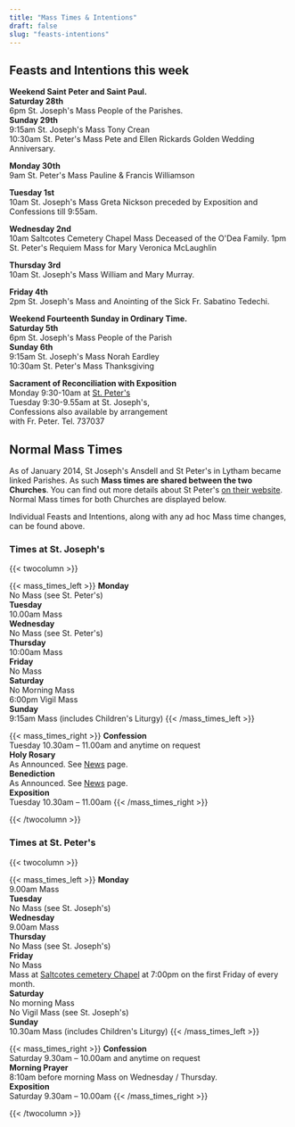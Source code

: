 ```yaml
---
title: "Mass Times & Intentions"
draft: false
slug: "feasts-intentions"
---
```


## Feasts and Intentions this week  

**Weekend Saint Peter and Saint Paul.**  
**Saturday 28th**  
6pm St. Joseph's Mass People of the Parishes.  
**Sunday 29th**  
9:15am St. Joseph's Mass Tony Crean  
10:30am St. Peter's Mass Pete and Ellen Rickards Golden Wedding Anniversary. 

**Monday 30th**  
9am St. Peter's Mass Pauline & Francis Williamson  

**Tuesday 1st**  
10am St. Joseph's Mass Greta Nickson preceded by Exposition and Confessions till 9:55am. 

**Wednesday 2nd**  
10am Saltcotes Cemetery Chapel Mass Deceased of the O'Dea Family. 
1pm St. Peter's Requiem Mass for Mary Veronica McLaughlin  

**Thursday 3rd**  
10am St. Joseph's Mass William and Mary Murray.  

**Friday 4th**  
2pm St. Joseph's Mass and Anointing of the Sick Fr. Sabatino Tedechi.  

**Weekend Fourteenth Sunday in Ordinary Time.**  
**Saturday 5th**  
6pm St. Joseph's Mass People of the Parish  
**Sunday 6th**  
9:15am St. Joseph's Mass Norah Eardley  
10:30am St. Peter's Mass Thanksgiving  

**Sacrament of Reconciliation with Exposition**  
Monday 9:30-10am at [St. Peter's](https://www.stpeterslytham.co.uk/)  
Tuesday 9:30-9.55am at St. Joseph's,  
Confessions also available by arrangement  
with Fr. Peter. Tel. 737037

## Normal Mass Times

As of January 2014, St Joseph's Ansdell and St Peter's in Lytham became linked Parishes. As such **Mass times are shared between the two Churches**. You can find out more details about St Peter's [on their website](https://www.stpeterslytham.co.uk/). Normal Mass times for both Churches are displayed below.

Individual Feasts and Intentions, along with any ad hoc Mass time changes, can be found above.

### Times at St. Joseph's

{{< twocolumn >}}

{{< mass_times_left >}}
**Monday**  
No Mass (see St. Peter's)  
**Tuesday**  
10.00am Mass  
**Wednesday**  
No Mass (see St. Peter's)  
**Thursday**  
10:00am Mass  
**Friday**  
No Mass  
**Saturday**  
No Morning Mass  
6:00pm Vigil Mass  
**Sunday**  
9:15am Mass (includes Children's Liturgy)
{{< /mass_times_left >}}

{{< mass_times_right >}}
**Confession**  
Tuesday 10.30am – 11.00am and anytime on request  
**Holy Rosary**  
As Announced. See [News](/news) page.  
**Benediction**  
As Announced. See [News](/news) page.  
**Exposition**  
Tuesday 10.30am – 11.00am
{{< /mass_times_right >}}

{{< /twocolumn >}}

### Times at St. Peter's

{{< twocolumn >}}

{{< mass_times_left >}}
**Monday**  
9.00am Mass  
**Tuesday**  
No Mass (see St. Joseph's)  
**Wednesday**  
9.00am Mass  
**Thursday**  
No Mass (see St. Joseph's)  
**Friday**  
No Mass  
Mass at [Saltcotes cemetery Chapel](https://goo.gl/maps/McT83) at 7:00pm on the first Friday of every month.  
**Saturday**  
No morning Mass  
No Vigil Mass (see St. Joseph's)  
**Sunday**  
10.30am Mass (includes Children's Liturgy)
{{< /mass_times_left >}}

{{< mass_times_right >}}
**Confession**  
Saturday 9.30am – 10.00am and anytime on request  
**Morning Prayer**  
8:10am before morning Mass on Wednesday / Thursday.  
**Exposition**  
Saturday 9.30am – 10.00am
{{< /mass_times_right >}}

{{< /twocolumn >}}
